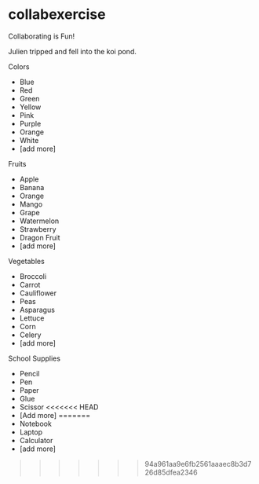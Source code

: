 # collabexercise
Collaborating is Fun!

Julien tripped and fell into the koi pond. 

Colors
- Blue
- Red
- Green
- Yellow
- Pink
- Purple
- Orange
- White
- [add more]

Fruits
- Apple
- Banana
- Orange
- Mango
- Grape
- Watermelon
- Strawberry
- Dragon Fruit
- [add more]

Vegetables
- Broccoli
- Carrot
- Cauliflower
- Peas
- Asparagus
- Lettuce
- Corn
- Celery
- [add more]

School Supplies
- Pencil
- Pen
- Paper
- Glue
- Scissor
<<<<<<< HEAD
- [Add more]
=======
- Notebook
- Laptop
- Calculator
- [add more]
>>>>>>> 94a961aa9e6fb2561aaaec8b3d726d85dfea2346
